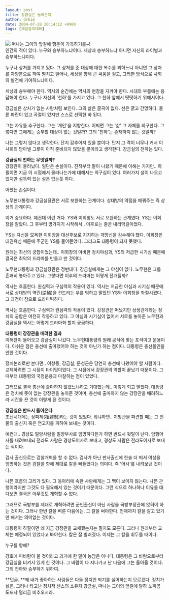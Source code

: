 ```yaml
---
layout: post
title: 강금실은 돌아온다
author: drkim
date: 2004-07-28 20:14:12 +0900
tags: [깨달음의대화]
---
```

  
![](http://drkimz.com/technote/board/private/upimg/1091012079.jpg) 떠나는 그이의 앞길에 행운이 가득하기를~!   
인간의 격이 있다. 누구와 승부하느냐이다. 세상과 승부하느냐 아니면 자신의 라이벌과 승부하느냐이다.    
  
누구나 상처를 가지고 있다. 그 상처를 준 대상에 대한 복수를 꾀하느냐 아니면 그 상처를 자양분으로 하여 떨치고 일어나, 세상을 향해 큰 싸움을 걸고, 그러한 방식으로 사회의 발전에 기여하느냐이다.    
  
세상과 승부해야 한다. 역사의 순간에는 역사의 현장을 지켜야 한다. 시대의 부름에는 응답해야 한다. 누구나 자신의 '천하'를 가지고 있다. 그 천하 앞에서 떳떳하기 위해서이다.    
  
강금실은 상처가 없는 사람처럼 보인다. 그의 삶은 굴곡이 없다. 선은 굵고 간명하다. 물론 파란이 있고 곡절이 있지만 스스로 선택한 바 된다.    
  
그는 자유를 추구한다. 그는 '개인'을 지향한다. 어쩌면 그는 '삶' 그 자체를 희구한다. 그렇다면 그에게는 승부할 대상이 없는 것일까? 그의 '천하'는 존재하지 않는 것일까?    
  
나는 그렇지 않다고 생각한다. 단지 감추어져 있을 뿐이다. 단지 그 격이 너무나 커서 이 사회의 담아낼 그릇이 아직 준비되지 않았을 뿐이라고 생각한다. 강금실의 천하는 있다.    
   
  
**강금실의 천하는 무엇일까?**  
강장관이 물러났다. 일단은 손실이다. 진작부터 말이 나왔기 때문에 이해는 가지만.. 하필이면 지금 이 시점에서 물러나는가에 대해서는 의구심이 있다. 여러가지 설이 나오고 있지만 설득력 있는 설은 없는듯 하다.    
  
어쨌든 손실이다.    
  
노무현대통령과 강금실장관은 서로 보완하는 관계이다. 상대방의 약점을 메꿔주는 즉 상생의 관계이다.    
  
이거 중요하다. 예컨대 이런 거다. YS와 이회창도 서로 보완하는 관계였다. YS는 이회창을 잘랐다. 그 후부터 망가지기 시작해서.. 이후로는 줄곧 내리막길이었다.    
  
YS는 자신을 모욕한 이회창을 대선후보로 지지하는 개망신을 감수해야 했다. 이회창은 대권욕심 때문에 주군인 YS를 물어뜯었다. 그러고도 대통령이 되지 못했다.    
  
원래는 최선의 궁합이었는데.. 이회창의 야비한 정치야심과, YS의 저급한 시기심 때문에 결국은 최악의 드라마를 만들고 만 것이다.    
  
노무현대통령과 강금실장관은 정반대다. 강금실에게는 그 야심이 없다. 노무현은 그를 흔쾌히 놓아주고 있다. 그렇다면 이후의 드라마는 어떻게 전개될까? 
  
  
역사는 호흡한다. 원심력과 구심력의 작용이 있다. 역사는 저급한 야심과 시기심 때문에 서로 상대방의 역린(逆鱗)을 건드리는 우를 범하고 말았던 YS와 이회창을 좌절시켰다. 그 과정이 참으로 드라마틱하다.    
  
역사는 호흡한다. 구심력과 원심력의 작용이 있다. 강장관은 떠났지만 상생관계라는 정치의 궁합은 여전히 작동하고 있다. 그 야심과 시기심이 없어서 서로를 놓아준 노무현과 강금실을 역사는 어떻게 드라마화 할지 궁금하다.    

  
  
**대통령이 강장관을 배려한 결과**  
이해찬이 들어오고 강금실이 나갔다. 노무현대통령의 원래 공식에 맞는 포석이고 운용이다. 아쉬운 점은 총선에 출마했어야 하는 것이 아닌가 하는 점이다. 대통령은 총선올인을 안한 것이다.    
  
정치논리로만 본다면.. 이창동, 강금실, 문성근은 당연히 총선에 나왔어야 할 사람이다. 교체하려면 그 시점이 타이밍이었다. 그 시점에서 강장관의 역할이 끝났기 때문이다. 그때부터 대통령의 국정운용과 마찰하는 점이 있었다.    
  
그러므로 결국 총선에 출마하지 않겠느냐하고 기대했는데.. 이렇게 되고 말았다. 대통령은 정치에 뜻이 없는 강장관을 놓아준 것이며, 총선에 출마하지 않는 강장관을 배려하느라 시간을 끈 것이 이렇게 된 것이다. 
  
   
  
**강금실은 반드시 돌아온다**  
조선시대에는 상피제(相避制)라는 것이 있었다. 뭐냐하면.. 지방관을 파견할 때는 그 인물의 출신지 혹은 연고지를 피하여 보내는 것이다.    
  
예컨대.. 경상도 밀양사람을 밀양부사로 임명하다든가 하면 반드시 뒷탈이 난다. 암행어사를 내려보내되 전라도 사람은 경상도어사로 보내고, 경상도 사람은 전라도어사로 보내는 식이다.    
  
검사 출신으로는 검찰개혁을 할 수 없다. 검사가 아닌 판사출신에 한술 더 떠서 여성을 임명하는 것은 검찰을 향해 제대로 칼을 빼들었다는 의미다. 즉 '어사'를 내려보낸 것이다.    
  
나쁜 흐름의 고리가 있다. 그 동아리에 속한 사람에게는 그 맥이 보이지 않는다. 나쁜 관행이라지만 그것도 다 필요해서 있는 것이기 때문이다. 그런 식으로 하나하나 이유를 대다보면 결국은 아무것도 개혁할 수 없다. 
  
  
그러므로 국방부를 제대로 개혁하려면 군인출신이 아닌 사람을 국방부장관에 앉혀야 하는 것이다. 그러나 한번 칼을 벼른 다음에는, 그 칼을 써야한다. 언제까지 칼을 갈고 있기만 해서는 의미없는 것이다.    
  
대통령이 하필이면 왜 지금 강장관을 교체했는지는 필자도 모른다. 그러나 원래부터 교체는 예정되어 있었다고 봐야한다. 칼은 잘 별러졌다. 이제는 그 칼을 휘두를 때이다.    
  
누구를 향해?    
  
강호에 피바람이 불 것이라고 과거에 한 말이 농담은 아니다. 대통령은 그 바람으로부터 강금실을 비켜서 있게 한 것이다. 그 바람이 다 지나가고 난 다음에 그는 돌아올 것이다. 그의 천하와 승부하기 위하여.    
  
**덧글..**왜 내가 좋아하는 사람들은 다들 정치인 되기를 싫어하는지 모르겠다. 정치가 싫은, 그러나 타고난 정치적 센스의 소유자 강금실, 떠나는 그이의 앞길에 달하 노피곰 도드샤 멀리곰 비추오시라.